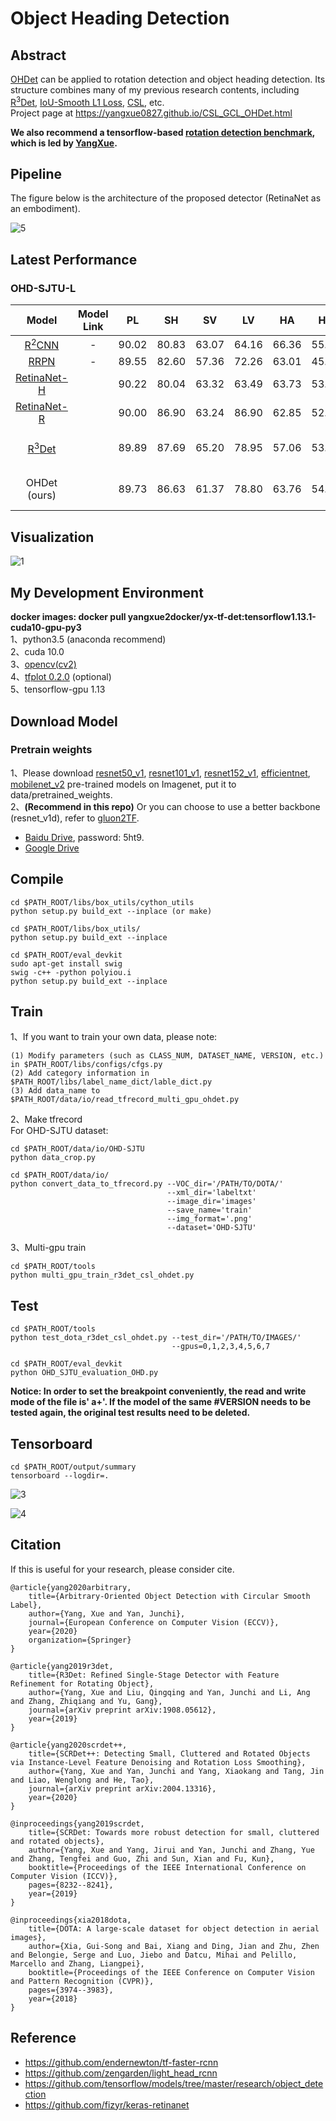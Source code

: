 # Object Heading Detection

## Abstract
[OHDet]() can be applied to rotation detection and object heading detection. Its structure combines many of my previous research contents, including [R<sup>3</sup>Det](https://arxiv.org/abs/1908.05612), [IoU-Smooth L1 Loss](https://arxiv.org/abs/1811.07126), [CSL](https://arxiv.org/abs/2003.05597), etc.    
Project page at https://yangxue0827.github.io/CSL_GCL_OHDet.html

**We also recommend a tensorflow-based [rotation detection benchmark](https://github.com/yangxue0827/RotationDetection), which is led by [YangXue](https://yangxue0827.github.io/).**

## Pipeline
The figure below is the architecture of the proposed detector (RetinaNet as an embodiment).    
     
![5](pipeline.png)

## Latest Performance
### OHD-SJTU-L
| Model | Model Link | PL | SH | SV | LV | HA | HC | AP<sub>50</sub> | AP<sub>75</sub> | AP<sub>50:95</sub> |  Configs  |  
|:------------:|:------------:|:------------:|:------------:|:---------:|:-----------:|:------------:|:------------:|:------------:|:---------:|:-----------:|:-----------:|   
|  [R<sup>2</sup>CNN](https://arxiv.org/abs/1706.09579) | - | 90.02 | 80.83 | 63.07 | 64.16 | 66.36 | 55.94 | 70.06 | 32.70 | 35.44 | - |
|  [RRPN](https://arxiv.org/pdf/1703.01086) | - | 89.55 | 82.60 | 57.36 | 72.26 | 63.01 | 45.27 | 68.34 | 22.03 | 31.12 | - |
|  [RetinaNet-H]((https://arxiv.org/abs/1908.05612)) | | 90.22 | 80.04 | 63.32 | 63.49 | 63.73 | 53.77 | 69.10 | 35.90 | 36.89 | [cfgs_res101_ohd-sjtu-all_v1.py](./libs/configs/OHD-SJTU/cfgs_res101_ohd-sjtu-all_v1.py) |
|  [RetinaNet-R]((https://arxiv.org/abs/1908.05612)) | | 90.00 | 86.90 | 63.24 | 86.90 | 62.85 | 52.35 | 72.78 | 40.13 | 40.58 | [cfgs_res101_ohd-sjtu-all_v2.py](./libs/configs/OHD-SJTU/cfgs_res101_ohd-sjtu-all_v1.py) |
|  [R<sup>3</sup>Det](https://arxiv.org/abs/1908.05612)  | | 89.89 | 87.69 | 65.20 | 78.95 | 57.06 | 53.50 | 72.05 | 36.51 | 38.57 | [cfgs_res101_ohd-sjtu-all_r3det_v1.py](./libs/configs/OHD-SJTU/cfgs_res101_ohd-sjtu-all_r3det_v1.py) |
|  OHDet (ours) | | 89.73 | 86.63 | 61.37 | 78.80 | 63.76 | 54.62 | 72.49 | 43.60 | 41.29 | [cfgs_res101_ohd-sjtu-all_r3det_csl_v1.py](./libs/configs/OHD-SJTU/cfgs_res101_ohd-sjtu-all_r3det_csl_v1.py) |

## Visualization
![1](P0086.jpg)

## My Development Environment
**docker images: docker pull yangxue2docker/yx-tf-det:tensorflow1.13.1-cuda10-gpu-py3**      
1、python3.5 (anaconda recommend)               
2、cuda 10.0                     
3、[opencv(cv2)](https://pypi.org/project/opencv-python/)       
4、[tfplot 0.2.0](https://github.com/wookayin/tensorflow-plot) (optional)            
5、tensorflow-gpu 1.13                              

## Download Model
### Pretrain weights
1、Please download [resnet50_v1](http://download.tensorflow.org/models/resnet_v1_50_2016_08_28.tar.gz), [resnet101_v1](http://download.tensorflow.org/models/resnet_v1_101_2016_08_28.tar.gz), [resnet152_v1](http://download.tensorflow.org/models/resnet_v1_152_2016_08_28.tar.gz), [efficientnet](https://github.com/tensorflow/tpu/tree/master/models/official/efficientnet), [mobilenet_v2](https://storage.googleapis.com/mobilenet_v2/checkpoints/mobilenet_v2_1.0_224.tgz) pre-trained models on Imagenet, put it to data/pretrained_weights.       
2、**(Recommend in this repo)** Or you can choose to use a better backbone (resnet_v1d), refer to [gluon2TF](https://github.com/yangJirui/gluon2TF).    
* [Baidu Drive](https://pan.baidu.com/s/1GpqKg0dOaaWmwshvv1qWGg), password: 5ht9.          
* [Google Drive](https://drive.google.com/drive/folders/1BM8ffn1WnsRRb5RcuAcyJAHX8NS2M1Gz?usp=sharing)      

## Compile
```  
cd $PATH_ROOT/libs/box_utils/cython_utils
python setup.py build_ext --inplace (or make)

cd $PATH_ROOT/libs/box_utils/
python setup.py build_ext --inplace

cd $PATH_ROOT/eval_devkit
sudo apt-get install swig
swig -c++ -python polyiou.i
python setup.py build_ext --inplace

```

## Train

1、If you want to train your own data, please note:  
```     
(1) Modify parameters (such as CLASS_NUM, DATASET_NAME, VERSION, etc.) in $PATH_ROOT/libs/configs/cfgs.py
(2) Add category information in $PATH_ROOT/libs/label_name_dict/lable_dict.py     
(3) Add data_name to $PATH_ROOT/data/io/read_tfrecord_multi_gpu_ohdet.py  
```     

2、Make tfrecord     
For OHD-SJTU dataset:      
```  
cd $PATH_ROOT/data/io/OHD-SJTU
python data_crop.py
```  

```  
cd $PATH_ROOT/data/io/  
python convert_data_to_tfrecord.py --VOC_dir='/PATH/TO/DOTA/' 
                                   --xml_dir='labeltxt'
                                   --image_dir='images'
                                   --save_name='train' 
                                   --img_format='.png' 
                                   --dataset='OHD-SJTU'
```      

3、Multi-gpu train
```  
cd $PATH_ROOT/tools
python multi_gpu_train_r3det_csl_ohdet.py
```

## Test
```  
cd $PATH_ROOT/tools
python test_dota_r3det_csl_ohdet.py --test_dir='/PATH/TO/IMAGES/'  
                                    --gpus=0,1,2,3,4,5,6,7  

cd $PATH_ROOT/eval_devkit
python OHD_SJTU_evaluation_OHD.py
``` 

**Notice: In order to set the breakpoint conveniently, the read and write mode of the file is' a+'. If the model of the same #VERSION needs to be tested again, the original test results need to be deleted.**      

## Tensorboard
```  
cd $PATH_ROOT/output/summary
tensorboard --logdir=.
``` 

![3](images.png)

![4](scalars.png)

## Citation

If this is useful for your research, please consider cite.

```
@article{yang2020arbitrary,
    title={Arbitrary-Oriented Object Detection with Circular Smooth Label},
    author={Yang, Xue and Yan, Junchi},
    journal={European Conference on Computer Vision (ECCV)},
    year={2020}
    organization={Springer}
}

@article{yang2019r3det,
    title={R3Det: Refined Single-Stage Detector with Feature Refinement for Rotating Object},
    author={Yang, Xue and Liu, Qingqing and Yan, Junchi and Li, Ang and Zhang, Zhiqiang and Yu, Gang},
    journal={arXiv preprint arXiv:1908.05612},
    year={2019}
}

@article{yang2020scrdet++,
    title={SCRDet++: Detecting Small, Cluttered and Rotated Objects via Instance-Level Feature Denoising and Rotation Loss Smoothing},
    author={Yang, Xue and Yan, Junchi and Yang, Xiaokang and Tang, Jin and Liao, Wenglong and He, Tao},
    journal={arXiv preprint arXiv:2004.13316},
    year={2020}
}

@inproceedings{yang2019scrdet,
    title={SCRDet: Towards more robust detection for small, cluttered and rotated objects},
    author={Yang, Xue and Yang, Jirui and Yan, Junchi and Zhang, Yue and Zhang, Tengfei and Guo, Zhi and Sun, Xian and Fu, Kun},
    booktitle={Proceedings of the IEEE International Conference on Computer Vision (ICCV)},
    pages={8232--8241},
    year={2019}
}

@inproceedings{xia2018dota,
    title={DOTA: A large-scale dataset for object detection in aerial images},
    author={Xia, Gui-Song and Bai, Xiang and Ding, Jian and Zhu, Zhen and Belongie, Serge and Luo, Jiebo and Datcu, Mihai and Pelillo, Marcello and Zhang, Liangpei},
    booktitle={Proceedings of the IEEE Conference on Computer Vision and Pattern Recognition (CVPR)},
    pages={3974--3983},
    year={2018}
}

```

## Reference
- https://github.com/endernewton/tf-faster-rcnn   
- https://github.com/zengarden/light_head_rcnn   
- https://github.com/tensorflow/models/tree/master/research/object_detection    
- https://github.com/fizyr/keras-retinanet     



